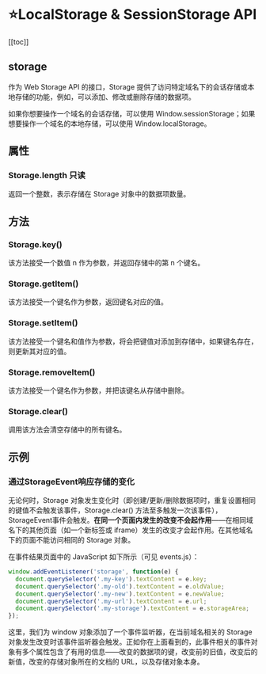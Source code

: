 # :star:LocalStorage & SessionStorage API
[[toc]]
## storage
作为 Web Storage API 的接口，Storage 提供了访问特定域名下的会话存储或本地存储的功能，例如，可以添加、修改或删除存储的数据项。

如果你想要操作一个域名的会话存储，可以使用 Window.sessionStorage；如果想要操作一个域名的本地存储，可以使用 Window.localStorage。

## 属性
### Storage.length 只读
返回一个整数，表示存储在 Storage 对象中的数据项数量。

## 方法
### Storage.key()
该方法接受一个数值 n 作为参数，并返回存储中的第 n 个键名。

### Storage.getItem()
该方法接受一个键名作为参数，返回键名对应的值。

### Storage.setItem()
该方法接受一个键名和值作为参数，将会把键值对添加到存储中，如果键名存在，则更新其对应的值。

### Storage.removeItem()
该方法接受一个键名作为参数，并把该键名从存储中删除。

### Storage.clear()
调用该方法会清空存储中的所有键名。

## 示例
### 通过StorageEvent响应存储的变化
无论何时，Storage 对象发生变化时（即创建/更新/删除数据项时，重复设置相同的键值不会触发该事件，Storage.clear() 方法至多触发一次该事件），StorageEvent事件会触发。**在同一个页面内发生的改变不会起作用**——在相同域名下的其他页面（如一个新标签或 iframe）发生的改变才会起作用。在其他域名下的页面不能访问相同的 Storage 对象。

在事件结果页面中的 JavaScript 如下所示（可见 events.js）：
```js
window.addEventListener('storage', function(e) {  
  document.querySelector('.my-key').textContent = e.key;
  document.querySelector('.my-old').textContent = e.oldValue;
  document.querySelector('.my-new').textContent = e.newValue;
  document.querySelector('.my-url').textContent = e.url;
  document.querySelector('.my-storage').textContent = e.storageArea;
});
```
这里，我们为 window 对象添加了一个事件监听器，在当前域名相关的 Storage 对象发生改变时该事件监听器会触发。正如你在上面看到的，此事件相关的事件对象有多个属性包含了有用的信息——改变的数据项的键，改变前的旧值，改变后的新值，改变的存储对象所在的文档的 URL，以及存储对象本身。
